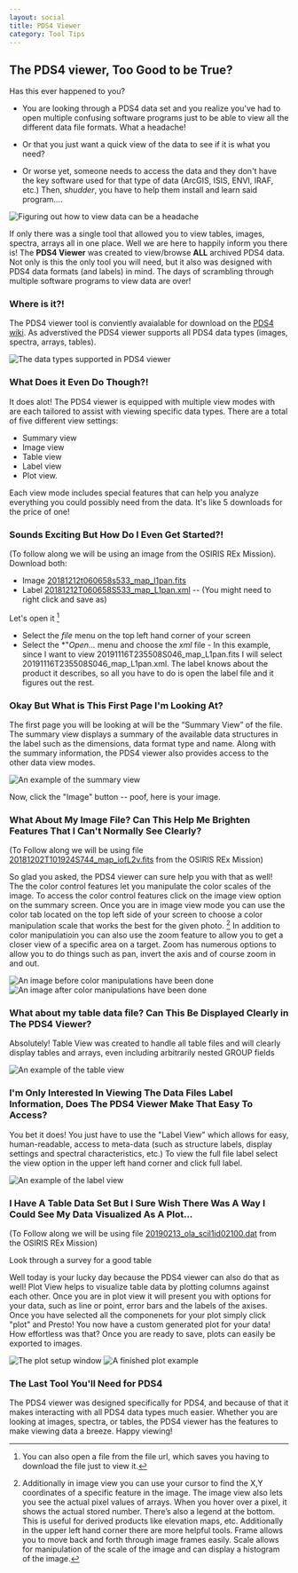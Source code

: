```yaml
---
layout: social
title: PDS4 Viewer
category: Tool Tips
---
```


## The PDS4 viewer, Too Good to be True?

Has this ever happened to you? 

- You are looking through a PDS4 data set and you realize you've had to open multiple confusing software programs just to be able to view all the different data file formats. What a headache!  

- Or that you just want a quick view of the data to see if it is what you need?  

- Or worse yet, someone needs to access the data and they don't have the key software used for that type of data (ArcGIS, ISIS, ENVI, IRAF, etc.)  Then, *shudder*, you have to help them install and learn said program....
 
![Figuring out how to view data can be a headache](https://pdsregistryimages.psi.edu/tips/PDS4-Viewer/headache.jpg)

If only there was a single tool that allowed you to view tables, images, spectra, arrays all in one place. Well we are here to happily inform you there is! The **PDS4 Viewer** was created to view/browse **ALL** archived PDS4 data. Not only is this the only tool you will need, but it also was designed with PDS4 data formats (and labels) in mind. The days of scrambling through multiple software programs to view data are over!  

### **Where is it?!**

The PDS4 viewer tool is conviently avaialable for download on the [PDS4 wiki](https://sbnwiki.astro.umd.edu/wiki/PDS4_Viewer). As adverstived the PDS4 viewer supports all PDS4 data types (images, spectra, arrays, tables). 

![The data types supported in PDS4 viewer](https://pdsregistryimages.psi.edu/tips/PDS4-Viewer/supporteddata.png)


### **What Does it Even Do Though?!**


It does alot! The PDS4 viewer is equipped with multiple view modes with are each tailored to assist with viewing specific data types. There are a total of five different view settings: 
 * Summary view 
 * Image view
 * Table view
 * Label view 
 * Plot view. 
 
 Each view mode includes special features that can help you analyze everything you could possibly need from the data. It's like 5 downloads for the price of one! 


### **Sounds Exciting But How Do I Even Get Started?!**
(To follow along we will be using an image from the OSIRIS REx Mission).  Download both:

 - Image  [20181212t060658s533_map_l1pan.fits](https://sbnarchive.psi.edu/pds4/orex/orex.ocams/data_reduced/preliminary_survey/20181212T060658S533_map_L1pan.fits)
 - Label  [20181212T060658S533_map_L1pan.xml](https://sbnarchive.psi.edu/pds4/orex/orex.ocams/data_reduced/preliminary_survey/20181212T060658S533_map_L1pan.xml) -- (You might need to right click and save as)

Let's open it [^1] 

 - Select the *file* menu on the top left hand corner of your screen
 - Select the *"*Open...*  menu and choose the *xml* file  - In this example, since I want to view 20191116T235508S046_map_L1pan.fits I will select 20191116T235508S046_map_L1pan.xml.  The label knows about the product it describes, so all you have to do is open the label file and it figures out the rest.
 


### **Okay But What is This First Page I'm Looking At?**

The first page you will be looking at will be the “Summary View” of the file. The summary view displays a summary of the available data structures in the label such as the dimensions, data format type and name. Along with the summary information, the PDS4 viewer also provides access to the other data view modes.

![An example of the summary view](https://pdsregistryimages.psi.edu/tips/PDS4-Viewer/summaryview.png)


Now, click the "Image" button -- poof, here is your image.  

### **What About My Image File? Can This Help Me Brighten Features That I Can't Normally See Clearly?** 
(To Follow along we will be using file [20181202T101924S744_map_iofL2v.fits](https://sbnarchive.psi.edu/pds4/orex/orex.ocams/data_calibrated/approach/) from the OSIRIS REx Mission)

So glad you asked, the PDS4 viewer can sure help you with that as well! The the color control features let you manipulate the color scales of the image. To access the color control features click on the image view option on the summary screen. Once you are in image view mode you can use the color tab located on the top left side of your screen to choose a color manipulation scale that works the best for the given photo. [^2]
In addition to color manipulatioin you can also use the zoom feature to allow you to get a closer view of a specific area on a target. Zoom has numerous options to allow you to do things such as pan, invert the axis and of course zoom in and out.
 

![An image before color manipulations have been done](https://pdsregistryimages.psi.edu/tips/PDS4-Viewer/Colornormal.png)
![An image after color manipulations have been done](https://pdsregistryimages.psi.edu/tips/PDS4-Viewer/Colormani.png)
 

### **What about my table data file? Can This Be Displayed Clearly in The PDS4 Viewer?**

Absolutely! Table View was created to handle all table files and will clearly display tables and arrays,  even including arbitrarily nested GROUP fields 

![An example of the table view](https://pdsregistryimages.psi.edu/tips/PDS4-Viewer/tableview.png)
 
### **I'm Only Interested In Viewing The Data Files Label Information, Does The PDS4 Viewer Make That Easy To Access?**
 
You bet it does! You just have to use the "Label View" which allows for easy, human-readable, access to meta-data (such as structure labels, display settings and spectral characteristics, etc.) To view the full file label select the view option in the upper left hand corner and click full label. 

![An example of the label view](https://pdsregistryimages.psi.edu/tips/PDS4-Viewer/labelview.png)
 
 

### **I Have A Table Data Set But I Sure Wish There Was A Way I Could See My Data Visualized As A Plot...**
(To Follow along we will be using file [20190213_ola_scil1id02100.dat](https://sbnarchive.psi.edu/pds4/orex/orex.ola/data_reduced/orbit_a/) from the OSIRIS REx Mission)

Look through a survey for a good table 

Well today is your lucky day because the PDS4 viewer can also do that as well! Plot View helps to visualize table data by plotting columns against each other. Once you are in plot view it will present you with options for your data, such as line or point, error bars and the labels of the axises. Once you have selected all the componenets for your plot simply click "plot" and Presto! You now have a custom generated plot for your data! How effortless was that? Once you are ready to save, plots can easily be exported to images. 

![The plot setup window](https://pdsregistryimages.psi.edu/tips/PDS4-Viewer/PlotSetup.png)
 ![A finished plot example](https://pdsregistryimages.psi.edu/tips/PDS4-Viewer/FinishedPlot.png)

### The Last Tool You'll Need for PDS4

The PDS4 viewer was designed specifically for PDS4, and because of that it makes interacting with all PDS4 data types much easier. Whether you are looking at images, spectra, or tables, the PDS4 viewer has the features to make viewing data a breeze. Happy viewing! 


[^1]: You can also open a file from the file url, which saves you having to download the file just to view it.

[^2]: Additionally in image view you can use your cursor to find the X,Y coordinates of a specific feature in the image. The image view also lets you see the actual pixel values of arrays. When you hover over a pixel, it shows the actual stored number. There’s also a legend at the bottom. This is useful for derived products like elevation maps, etc. Additionally in the upper left hand corner there are more helpful tools. Frame allows you to move back and forth through image frames easily. Scale allows for manipulation of the scale of the image and can display a histogram of the image.
